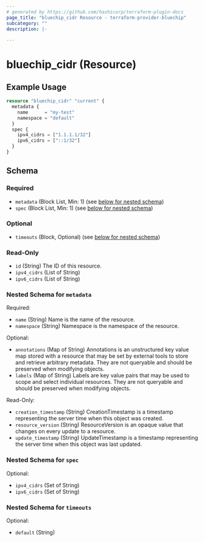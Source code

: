 ```yaml
---
# generated by https://github.com/hashicorp/terraform-plugin-docs
page_title: "bluechip_cidr Resource - terraform-provider-bluechip"
subcategory: ""
description: |-
  
---
```


# bluechip_cidr (Resource)



## Example Usage

```terraform
resource "bluechip_cidr" "current" {
  metadata {
    name      = "my-test"
    namespace = "default"
  }
  spec {
    ipv4_cidrs = ["1.1.1.1/32"]
    ipv6_cidrs = ["::1/32"]
  }
}
```

<!-- schema generated by tfplugindocs -->
## Schema

### Required

- `metadata` (Block List, Min: 1) (see [below for nested schema](#nestedblock--metadata))
- `spec` (Block List, Min: 1) (see [below for nested schema](#nestedblock--spec))

### Optional

- `timeouts` (Block, Optional) (see [below for nested schema](#nestedblock--timeouts))

### Read-Only

- `id` (String) The ID of this resource.
- `ipv4_cidrs` (List of String)
- `ipv6_cidrs` (List of String)

<a id="nestedblock--metadata"></a>
### Nested Schema for `metadata`

Required:

- `name` (String) Name is the name of the resource.
- `namespace` (String) Namespace is the namespace of the resource.

Optional:

- `annotations` (Map of String) Annotations is an unstructured key value map stored with a resource that may be set by external tools to store and retrieve arbitrary metadata. They are not queryable and should be preserved when modifying objects.
- `labels` (Map of String) Labels are key value pairs that may be used to scope and select individual resources. They are not queryable and should be preserved when modifying objects.

Read-Only:

- `creation_timestamp` (String) CreationTimestamp is a timestamp representing the server time when this object was created.
- `resource_version` (String) ResourceVersion is an opaque value that changes on every update to a resource.
- `update_timestamp` (String) UpdateTimestamp is a timestamp representing the server time when this object was last updated.


<a id="nestedblock--spec"></a>
### Nested Schema for `spec`

Optional:

- `ipv4_cidrs` (Set of String)
- `ipv6_cidrs` (Set of String)


<a id="nestedblock--timeouts"></a>
### Nested Schema for `timeouts`

Optional:

- `default` (String)
